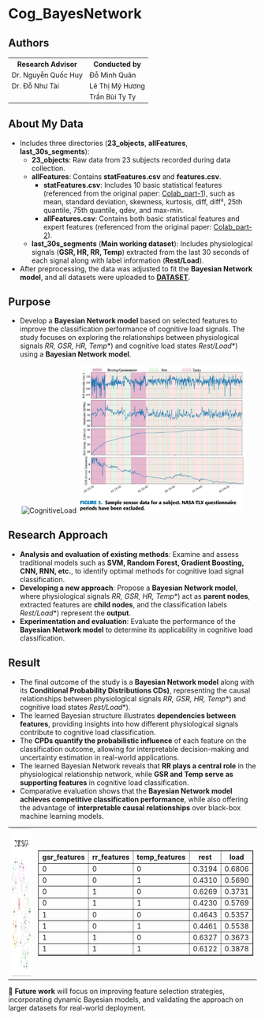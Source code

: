 # **Cog_BayesNetwork**  
## Authors
<table>
  <tr>
    <th>Research Advisor</th>
    <th>Conducted by</th>
  </tr>
  <tr>
    <td>Dr. Nguyễn Quốc Huy</td>
    <td>Đỗ Minh Quân</td>
  </tr>
  <tr>
    <td>Dr. Đỗ Như Tài</td>
    <td>Lê Thị Mỹ Hương</td>
  </tr>
  <tr>
    <td></td>
    <td>Trần Bùi Ty Ty</td>
  </tr>
</table>

## **About My Data**  
- Includes three directories (**23_objects**, **allFeatures**, **last_30s_segments**):  
  + **23_objects**: Raw data from 23 subjects recorded during data collection.  
  + **allFeatures**: Contains **statFeatures.csv** and **features.csv**.  
    - **statFeatures.csv**: Includes 10 basic statistical features (referenced from the original paper: [Colab_part-1](https://colab.research.google.com/drive/1adYKWqgSsky0z5LITB9QjsFTmL7g90gH?usp=sharing)), such as mean, standard deviation, skewness, kurtosis, diff, diff², 25th quantile, 75th quantile, qdev, and max-min.  
    - **allFeatures.csv**: Contains both basic statistical features and expert features (referenced from the original paper: [Colab_part-2](https://colab.research.google.com/drive/1adYKWqgSsky0z5LITB9QjsFTmL7g90gH?usp=sharing)).  
  + **last_30s_segments** (**Main working dataset**): Includes physiological signals (**GSR, HR, RR, Temp**) extracted from the last 30 seconds of each signal along with label information (**Rest/Load**).  
- After preprocessing, the data was adjusted to fit the **Bayesian Network model**, and all datasets were uploaded to **[DATASET](https://www.kaggle.com/datasets/quanminhminhquan/cognitiveload)**.  

## **Purpose**  
- Develop a **Bayesian Network model** based on selected features to improve the classification performance of cognitive load signals. The study focuses on exploring the relationships between physiological signals *RR, GSR, HR, Temp**) and cognitive load states *Rest/Load**) using a  **Bayesian Network model**.  

<div style="text-align: center;">
  <img src="https://learningpartnership.s3.amazonaws.com/uploads/asset_image/2_299.jpg" alt="CognitiveLoad" width="400"/>
  <img src="img/signal.png" alt="Signal" width="335"/>
</div>  

## **Research Approach**  
  + **Analysis and evaluation of existing methods**: Examine and assess traditional models such as **SVM, Random Forest, Gradient Boosting, CNN, RNN, etc.**, to identify optimal methods for cognitive load signal classification.  
  + **Developing a new approach**: Propose a **Bayesian Network model**, where physiological signals *RR, GSR, HR, Temp**) act as **parent nodes**, extracted features are **child nodes**, and the classification labels *Rest/Load**) represent the **output**.  
  + **Experimentation and evaluation**: Evaluate the performance of the **Bayesian Network model** to determine its applicability in cognitive load classification.  

## **Result**  
- The final outcome of the study is a **Bayesian Network model** along with its **Conditional Probability Distributions CDs)**, representing the causal relationships between physiological signals *RR, GSR, HR, Temp**) and cognitive load states *Rest/Load**).  
- The learned Bayesian structure illustrates **dependencies between features**, providing insights into how different physiological signals contribute to cognitive load classification.  
- The **CPDs quantify the probabilistic influence** of each feature on the classification outcome, allowing for interpretable decision-making and uncertainty estimation in real-world applications.  
- The learned Bayesian Network reveals that **RR plays a central role** in the physiological relationship network, while **GSR and Temp serve as supporting features** in cognitive load classification.  
- Comparative evaluation shows that the **Bayesian Network model achieves competitive classification performance**, while also offering the advantage of **interpretable causal relationships** over black-box machine learning models.  
<table>
  <tr>
    <td>
      <img src="img/DAG.png" alt="DAG BN" width="500" height="300"/>
    </td>
    <td>
      <table border="1"  width="200">
        <tr> 
          <th>gsr_features</th>
          <th>rr_features</th>
          <th>temp_features</th>
          <th>rest</th>
          <th>load</th>
        </tr>
        <tr>
          <td>0</td> <td>0</td> <td>0</td> <td>0.3194</td> <td>0.6806</td> 
        </tr>
        <tr>
          <td>0</td> <td>0</td> <td>1</td> <td>0.4310</td> <td>0.5690</td> 
        </tr>
        <tr>
          <td>0</td> <td>1</td> <td>0</td> <td>0.6269</td> <td>0.3731</td> 
        </tr>
        <tr>
          <td>0</td> <td>1</td> <td>1</td> <td>0.4230</td> <td>0.5769</td> 
        </tr>
        <tr>
          <td>1</td> <td>0</td> <td>0</td> <td>0.4643</td> <td>0.5357</td> 
        </tr>
        <tr>
          <td>1</td> <td>0</td> <td>1</td> <td>0.4461</td> <td>0.5538</td> 
        </tr>
        <tr>
          <td>1</td> <td>1</td> <td>0</td> <td>0.6327</td> <td>0.3673</td> 
        </tr>
        <tr>
          <td>1</td> <td>1</td> <td>1</td> <td>0.6122</td> <td>0.3878</td> 
        </tr>
      </table>
    </td>
  </tr>
</table>

🚀 **Future work** will focus on improving feature selection strategies, incorporating dynamic Bayesian models, and validating the approach on larger datasets for real-world deployment.
